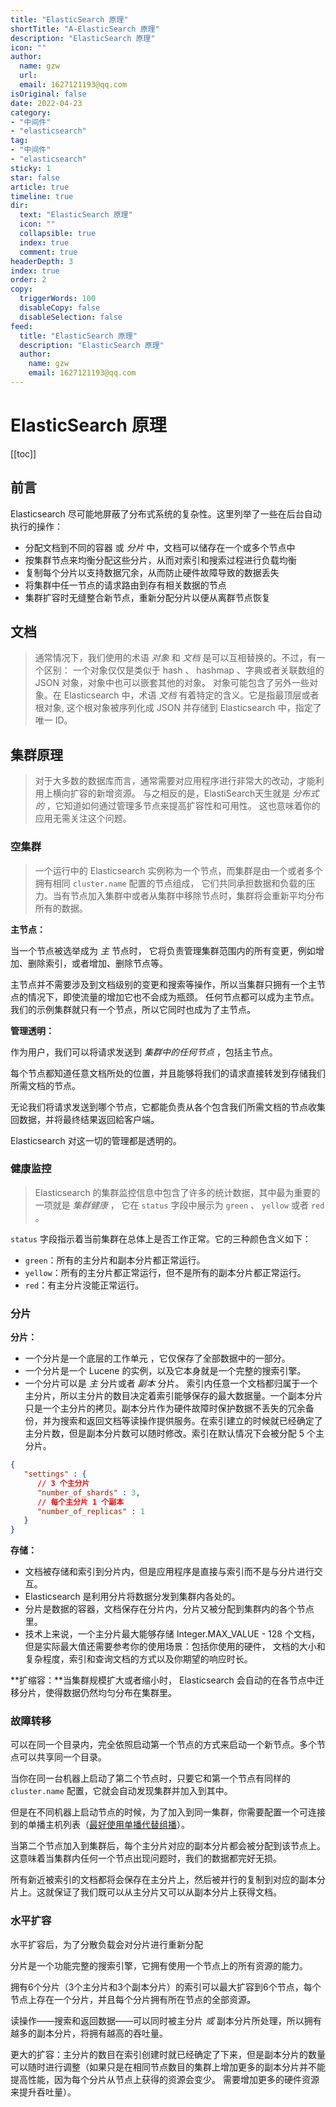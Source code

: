 ```yaml
---
title: "ElasticSearch 原理"
shortTitle: "A-ElasticSearch 原理"
description: "ElasticSearch 原理"
icon: ""
author: 
  name: gzw
  url: 
  email: 1627121193@qq.com
isOriginal: false
date: 2022-04-23
category: 
- "中间件"
- "elasticsearch"
tag:
- "中间件"
- "elasticsearch"
sticky: 1
star: false
article: true
timeline: true
dir:
  text: "ElasticSearch 原理"
  icon: ""
  collapsible: true
  index: true
  comment: true
headerDepth: 3
index: true
order: 2
copy:
  triggerWords: 100
  disableCopy: false
  disableSelection: false
feed:
  title: "ElasticSearch 原理"
  description: "ElasticSearch 原理"
  author:
    name: gzw
    email: 1627121193@qq.com
---
```








# ElasticSearch 原理

[[toc]]



## 前言

Elasticsearch 尽可能地屏蔽了分布式系统的复杂性。这里列举了一些在后台自动执行的操作：

- 分配文档到不同的容器 或 *分片* 中，文档可以储存在一个或多个节点中
- 按集群节点来均衡分配这些分片，从而对索引和搜索过程进行负载均衡
- 复制每个分片以支持数据冗余，从而防止硬件故障导致的数据丢失
- 将集群中任一节点的请求路由到存有相关数据的节点
- 集群扩容时无缝整合新节点，重新分配分片以便从离群节点恢复





## 文档

> 通常情况下，我们使用的术语 *对象* 和 *文档* 是可以互相替换的。不过，有一个区别： 一个对象仅仅是类似于 hash 、 hashmap 、字典或者关联数组的 JSON 对象，对象中也可以嵌套其他的对象。 对象可能包含了另外一些对象。在 Elasticsearch 中，术语 *文档* 有着特定的含义。它是指最顶层或者根对象, 这个根对象被序列化成 JSON 并存储到 Elasticsearch 中，指定了唯一 ID。











## 集群原理

> 对于大多数的数据库而言，通常需要对应用程序进行非常大的改动，才能利用上横向扩容的新增资源。 与之相反的是，ElastiSearch天生就是 *分布式的* ，它知道如何通过管理多节点来提高扩容性和可用性。 这也意味着你的应用无需关注这个问题。



### 空集群

> 一个运行中的 Elasticsearch 实例称为一个节点，而集群是由一个或者多个拥有相同 `cluster.name` 配置的节点组成， 它们共同承担数据和负载的压力。当有节点加入集群中或者从集群中移除节点时，集群将会重新平均分布所有的数据。

**主节点：**

当一个节点被选举成为 *主* 节点时， 它将负责管理集群范围内的所有变更，例如增加、删除索引，或者增加、删除节点等。 

主节点并不需要涉及到文档级别的变更和搜索等操作，所以当集群只拥有一个主节点的情况下，即使流量的增加它也不会成为瓶颈。 任何节点都可以成为主节点。我们的示例集群就只有一个节点，所以它同时也成为了主节点。

**管理透明：**

作为用户，我们可以将请求发送到 *集群中的任何节点* ，包括主节点。

每个节点都知道任意文档所处的位置，并且能够将我们的请求直接转发到存储我们所需文档的节点。

无论我们将请求发送到哪个节点，它都能负责从各个包含我们所需文档的节点收集回数据，并将最终结果返回給客户端。 

Elasticsearch 对这一切的管理都是透明的。





### 健康监控

> Elasticsearch 的集群监控信息中包含了许多的统计数据，其中最为重要的一项就是 *集群健康* ， 它在 `status` 字段中展示为 `green` 、 `yellow` 或者 `red` 。

`status` 字段指示着当前集群在总体上是否工作正常。它的三种颜色含义如下：

- `green`：所有的主分片和副本分片都正常运行。
- `yellow`：所有的主分片都正常运行，但不是所有的副本分片都正常运行。
- `red`：有主分片没能正常运行。





### 分片

**分片：**

- 一个分片是一个底层的工作单元 ，它仅保存了全部数据中的一部分。
- 一个分片是一个 Lucene 的实例，以及它本身就是一个完整的搜索引擎。
- 一个分片可以是 *主* 分片或者 *副本* 分片。 索引内任意一个文档都归属于一个主分片，所以主分片的数目决定着索引能够保存的最大数据量。一个副本分片只是一个主分片的拷贝。副本分片作为硬件故障时保护数据不丢失的冗余备份，并为搜索和返回文档等读操作提供服务。在索引建立的时候就已经确定了主分片数，但是副本分片数可以随时修改。索引在默认情况下会被分配 5 个主分片。

```json
{
   "settings" : {
      // 3 个主分片
      "number_of_shards" : 3,
      // 每个主分片 1 个副本
      "number_of_replicas" : 1
   }
}
```

**存储：**

- 文档被存储和索引到分片内，但是应用程序是直接与索引而不是与分片进行交互。
- Elasticsearch 是利用分片将数据分发到集群内各处的。
- 分片是数据的容器，文档保存在分片内，分片又被分配到集群内的各个节点里。
- 技术上来说，一个主分片最大能够存储 Integer.MAX_VALUE - 128 个文档，但是实际最大值还需要参考你的使用场景：包括你使用的硬件， 文档的大小和复杂程度，索引和查询文档的方式以及你期望的响应时长。

**扩缩容：**当集群规模扩大或者缩小时， Elasticsearch 会自动的在各节点中迁移分片，使得数据仍然均匀分布在集群里。





### 故障转移

可以在同一个目录内，完全依照启动第一个节点的方式来启动一个新节点。多个节点可以共享同一个目录。

当你在同一台机器上启动了第二个节点时，只要它和第一个节点有同样的 `cluster.name` 配置，它就会自动发现集群并加入到其中。 

但是在不同机器上启动节点的时候，为了加入到同一集群，你需要配置一个可连接到的单播主机列表（[最好使用单播代替组播](https://www.elastic.co/guide/cn/elasticsearch/guide/current/important-configuration-changes.html#unicast)）。

当第二个节点加入到集群后，每个主分片对应的副本分片都会被分配到该节点上。 这意味着当集群内任何一个节点出现问题时，我们的数据都完好无损。

所有新近被索引的文档都将会保存在主分片上，然后被并行的复制到对应的副本分片上。这就保证了我们既可以从主分片又可以从副本分片上获得文档。





### 水平扩容

水平扩容后，为了分散负载会对分片进行重新分配

分片是一个功能完整的搜索引擎，它拥有使用一个节点上的所有资源的能力。

拥有6个分片（3个主分片和3个副本分片）的索引可以最大扩容到6个节点，每个节点上存在一个分片，并且每个分片拥有所在节点的全部资源。

读操作——搜索和返回数据——可以同时被主分片 *或* 副本分片所处理，所以拥有越多的副本分片，将拥有越高的吞吐量。

更大的扩容：主分片的数目在索引创建时就已经确定了下来，但是副本分片的数量可以随时进行调整（如果只是在相同节点数目的集群上增加更多的副本分片并不能提高性能，因为每个分片从节点上获得的资源会变少。 需要增加更多的硬件资源来提升吞吐量）。